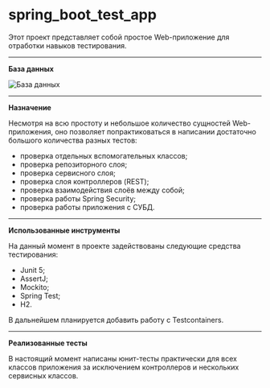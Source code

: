 # spring_boot_test_app
Этот проект представляет собой простое Web-приложение для отработки навыков тестирования.

_______

**База данных**

![База данных](https://github.com/user-attachments/assets/b727aff9-8a6e-4fb2-bd51-c8797ba23f13)

_______

**Назначение**

Несмотря на всю простоту и небольшое количество сущностей Web-приложения, оно позволяет попрактиковаться в написании достаточно большого количества разных тестов:

- проверка отдельных вспомогательных классов;
- проверка репозиторного слоя;
- проверка сервисного слоя;
- проверка слоя контроллеров (REST);
- проверка взаимодействия слоёв между собой;
- проверка работы Spring Security;
- проверка работы приложения с СУБД.

_______

**Использованные инструменты**

На данный момент в проекте задействованы следующие средства тестирования:

- Junit 5;
- AssertJ;
- Mockito;
- Spring Test;
- H2.

В дальнейшем планируется добавить работу с Testcontainers.

_______

**Реализованные тесты**

В настоящий момент написаны юнит-тесты практически для всех классов приложения за исключением контроллеров и нескольких сервисных классов.
